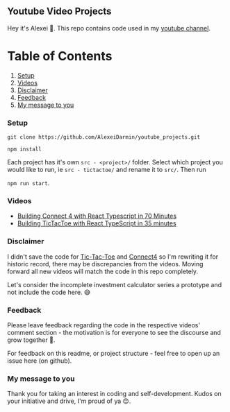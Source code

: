 ## Youtube Video Projects

Hey it's Alexei 👋. This repo contains code used in my [youtube channel](https://www.youtube.com/channel/UCOC-rDoh4v5lEJQQSrW3X9g). 

# Table of Contents
  1. [Setup](#setup)
  2. [Videos](#videos)
  3. [Disclaimer](#disclaimer)
  4. [Feedback](#feedback)
  5. [My message to you](#my-message-to-you)



### Setup
`git clone https://github.com/AlexeiDarmin/youtube_projects.git`

`npm install`

Each project has it's own `src - <project>/` folder. Select which project you would like to run, ie `src - tictactoe/` and rename it to `src/`. Then run

`npm run start`.

### Videos
- [Building Connect 4 with React Typescript in 70 Minutes](https://www.youtube.com/watch?v=HCgu4F4qlmg)
- [Building TicTacToe with React TypeScript in 35 minutes](https://www.youtube.com/watch?v=dTLq6aWnPFM)


### Disclaimer
I didn't save the code for [Tic-Tac-Toe](https://www.youtube.com/watch?v=dTLq6aWnPFM) and [Connect4](https://www.youtube.com/watch?v=HCgu4F4qlmg) so I'm rewriting it for historic record, there may be discrepancies from the videos. Moving forward all new videos will match the code in this repo completely.

Let's consider the incomplete investment calculator series a prototype and not include the code here. 😅

### Feedback
Please leave feedback regarding the code in the respective videos' comment section - the motivation is for everyone to see the discourse and grow together 💪.

For feedback on this readme, or project structure - feel free to open up an issue here (on github).


### My message to you
Thank you for taking an interest in coding and self-development. Kudos on your initiative and drive, I'm proud of ya 😊.